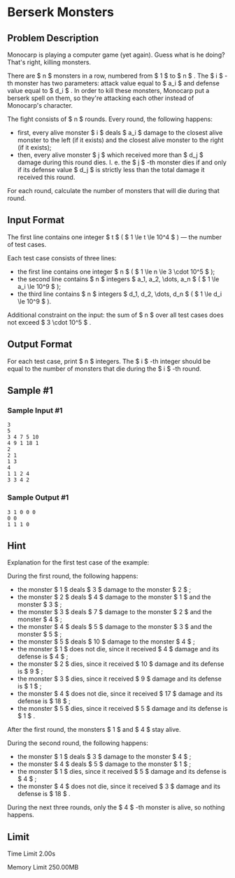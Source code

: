 # Berserk Monsters

## Problem Description

Monocarp is playing a computer game (yet again). Guess what is he doing? That's right, killing monsters.

There are $ n $ monsters in a row, numbered from $ 1 $ to $ n $ . The $ i $ -th monster has two parameters: attack value equal to $ a_i $ and defense value equal to $ d_i $ . In order to kill these monsters, Monocarp put a berserk spell on them, so they're attacking each other instead of Monocarp's character.

The fight consists of $ n $ rounds. Every round, the following happens:

- first, every alive monster $ i $ deals $ a_i $ damage to the closest alive monster to the left (if it exists) and the closest alive monster to the right (if it exists);
- then, every alive monster $ j $ which received more than $ d_j $ damage during this round dies. I. e. the $ j $ -th monster dies if and only if its defense value $ d_j $ is strictly less than the total damage it received this round.

For each round, calculate the number of monsters that will die during that round.

## Input Format

The first line contains one integer $ t $ ( $ 1 \le t \le 10^4 $ ) — the number of test cases.

Each test case consists of three lines:

- the first line contains one integer $ n $ ( $ 1 \le n \le 3 \cdot 10^5 $ );
- the second line contains $ n $ integers $ a_1, a_2, \dots, a_n $ ( $ 1 \le a_i \le 10^9 $ );
- the third line contains $ n $ integers $ d_1, d_2, \dots, d_n $ ( $ 1 \le d_i \le 10^9 $ ).

Additional constraint on the input: the sum of $ n $ over all test cases does not exceed $ 3 \cdot 10^5 $ .

## Output Format

For each test case, print $ n $ integers. The $ i $ -th integer should be equal to the number of monsters that die during the $ i $ -th round.

## Sample #1

### Sample Input #1

```
3
5
3 4 7 5 10
4 9 1 18 1
2
2 1
1 3
4
1 1 2 4
3 3 4 2
```

### Sample Output #1

```
3 1 0 0 0 
0 0 
1 1 1 0
```

## Hint

Explanation for the first test case of the example:

During the first round, the following happens:

- the monster $ 1 $ deals $ 3 $ damage to the monster $ 2 $ ;
- the monster $ 2 $ deals $ 4 $ damage to the monster $ 1 $ and the monster $ 3 $ ;
- the monster $ 3 $ deals $ 7 $ damage to the monster $ 2 $ and the monster $ 4 $ ;
- the monster $ 4 $ deals $ 5 $ damage to the monster $ 3 $ and the monster $ 5 $ ;
- the monster $ 5 $ deals $ 10 $ damage to the monster $ 4 $ ;
- the monster $ 1 $ does not die, since it received $ 4 $ damage and its defense is $ 4 $ ;
- the monster $ 2 $ dies, since it received $ 10 $ damage and its defense is $ 9 $ ;
- the monster $ 3 $ dies, since it received $ 9 $ damage and its defense is $ 1 $ ;
- the monster $ 4 $ does not die, since it received $ 17 $ damage and its defense is $ 18 $ ;
- the monster $ 5 $ dies, since it received $ 5 $ damage and its defense is $ 1 $ .

After the first round, the monsters $ 1 $ and $ 4 $ stay alive.

During the second round, the following happens:

- the monster $ 1 $ deals $ 3 $ damage to the monster $ 4 $ ;
- the monster $ 4 $ deals $ 5 $ damage to the monster $ 1 $ ;
- the monster $ 1 $ dies, since it received $ 5 $ damage and its defense is $ 4 $ ;
- the monster $ 4 $ does not die, since it received $ 3 $ damage and its defense is $ 18 $ .

During the next three rounds, only the $ 4 $ -th monster is alive, so nothing happens.

## Limit



Time Limit
2.00s

Memory Limit
250.00MB